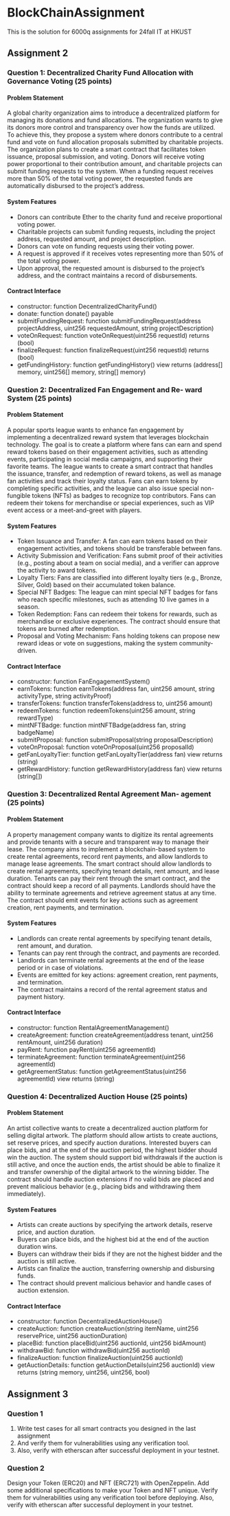 # BlockChainAssignment

This is the solution for 6000q assignments for 24fall IT at HKUST

## Assignment 2

### Question 1: Decentralized Charity Fund Allocation with Governance Voting (25 points)
#### Problem Statement
A global charity organization aims to introduce a decentralized platform for managing its donations and fund allocations. The organization wants to give its donors more control and transparency over how the funds are utilized. To achieve this, they propose a system where donors contribute to a central fund and vote on fund allocation proposals submitted by charitable projects.
The organization plans to create a smart contract that facilitates token issuance, proposal submission, and voting. Donors will receive voting power proportional to their contribution amount, and charitable projects can submit funding requests to the system. When a funding request receives more than 50% of the total voting power, the requested funds are automatically disbursed to the project’s address.
#### System Features

* Donors can contribute Ether to the charity fund and receive proportional voting power.
* Charitable projects can submit funding requests, including the project address, requested amount, and project description.
* Donors can vote on funding requests using their voting power.
* A request is approved if it receives votes representing more than 50% of the total
voting power.
* Upon approval, the requested amount is disbursed to the project’s address, and the contract maintains a record of disbursements.

#### Contract Interface

* constructor: function DecentralizedCharityFund()
* donate: function donate() payable
* submitFundingRequest: function submitFundingRequest(address projectAddress, uint256 requestedAmount, string projectDescription)
* voteOnRequest: function voteOnRequest(uint256 requestId) returns (bool)
* finalizeRequest: function finalizeRequest(uint256 requestId) returns
(bool)
* getFundingHistory: function getFundingHistory() view returns (address[] memory, uint256[] memory, string[] memory)
### Question 2: Decentralized Fan Engagement and Re- ward System (25 points)
#### Problem Statement
A popular sports league wants to enhance fan engagement by implementing a decentralized reward system that leverages blockchain technology. The goal is to create a platform where fans can earn and spend reward tokens based on their engagement activities, such as attending events, participating in social media campaigns, and supporting their favorite teams.
The league wants to create a smart contract that handles the issuance, transfer, and redemption of reward tokens, as well as manage fan activities and track their loyalty status. Fans can earn tokens by completing specific activities, and the league can also issue special non-fungible tokens (NFTs) as badges to recognize top contributors. Fans can redeem their tokens for merchandise or special experiences, such as VIP event access or a meet-and-greet with players.
#### System Features
* Token Issuance and Transfer: A fan can earn tokens based on their engagement
activities, and tokens should be transferable between fans.
* Activity Submission and Verification: Fans submit proof of their activities (e.g., posting about a team on social media), and a verifier can approve the activity to award tokens.
* Loyalty Tiers: Fans are classified into different loyalty tiers (e.g., Bronze, Silver, Gold) based on their accumulated token balance.
* Special NFT Badges: The league can mint special NFT badges for fans who reach specific milestones, such as attending 10 live games in a season.
* Token Redemption: Fans can redeem their tokens for rewards, such as merchandise or exclusive experiences. The contract should ensure that tokens are burned after redemption.
* Proposal and Voting Mechanism: Fans holding tokens can propose new reward ideas or vote on suggestions, making the system community-driven.
#### Contract Interface
* constructor: function FanEngagementSystem()
* earnTokens: function earnTokens(address fan, uint256 amount, string
     activityType, string activityProof)
* transferTokens: function transferTokens(address to, uint256 amount)
* redeemTokens: function redeemTokens(uint256 amount, string rewardType)
* mintNFTBadge: function mintNFTBadge(address fan, string badgeName)
* submitProposal: function submitProposal(string proposalDescription)
* voteOnProposal: function voteOnProposal(uint256 proposalId)
* getFanLoyaltyTier: function getFanLoyaltyTier(address fan) view returns (string)
* getRewardHistory: function getRewardHistory(address fan) view returns (string[])
### Question 3: Decentralized Rental Agreement Man- agement (25 points)
#### Problem Statement
A property management company wants to digitize its rental agreements and provide tenants with a secure and transparent way to manage their lease. The company aims to implement a blockchain-based system to create rental agreements, record rent payments, and allow landlords to manage lease agreements.
The smart contract should allow landlords to create rental agreements, specifying tenant details, rent amount, and lease duration. Tenants can pay their rent through the smart contract, and the contract should keep a record of all payments. Landlords should have the ability to terminate agreements and retrieve agreement status at any time. The contract should emit events for key actions such as agreement creation, rent payments, and termination.
#### System Features
* Landlords can create rental agreements by specifying tenant details, rent amount, and duration.
* Tenants can pay rent through the contract, and payments are recorded.
* Landlords can terminate rental agreements at the end of the lease period or in case
of violations.
* Events are emitted for key actions: agreement creation, rent payments, and termination.
* The contract maintains a record of the rental agreement status and payment history.
#### Contract Interface
* constructor: function RentalAgreementManagement()
* createAgreement: function createAgreement(address tenant, uint256 rentAmount, uint256 duration)
* payRent: function payRent(uint256 agreementId)
* terminateAgreement: function terminateAgreement(uint256 agreementId)
* getAgreementStatus: function getAgreementStatus(uint256 agreementId) view returns (string)

### Question 4: Decentralized Auction House (25 points)
#### Problem Statement
An artist collective wants to create a decentralized auction platform for selling digital artwork. The platform should allow artists to create auctions, set reserve prices, and specify auction durations. Interested buyers can place bids, and at the end of the auction period, the highest bidder should win the auction.
The system should support bid withdrawals if the auction is still active, and once the auction ends, the artist should be able to finalize it and transfer ownership of the digital artwork to the winning bidder. The contract should handle auction extensions if no valid bids are placed and prevent malicious behavior (e.g., placing bids and withdrawing them immediately).
#### System Features
* Artists can create auctions by specifying the artwork details, reserve price, and auction duration.
* Buyers can place bids, and the highest bid at the end of the auction duration wins.
* Buyers can withdraw their bids if they are not the highest bidder and the auction is still active.
* Artists can finalize the auction, transferring ownership and disbursing funds.
* The contract should prevent malicious behavior and handle cases of auction
extension.
#### Contract Interface
* constructor: function DecentralizedAuctionHouse()
* createAuction: function createAuction(string itemName, uint256
  reservePrice, uint256 auctionDuration)
* placeBid: function placeBid(uint256 auctionId, uint256 bidAmount)
* withdrawBid: function withdrawBid(uint256 auctionId)
* finalizeAuction: function finalizeAuction(uint256 auctionId)
* getAuctionDetails: function getAuctionDetails(uint256 auctionId) view returns (string memory, uint256, uint256, bool)


## Assignment 3

### Question 1
1. Write test cases for all smart contracts you designed in the last assignment
2. And verify them for vulnerabilities using any verification tool.
3. Also, verify with etherscan after successful deployment in your testnet.

### Question 2
Design your Token (ERC20) and NFT (ERC721) with OpenZeppelin. Add some additional specifications to make your Token and NFT unique. Verify them for vulnerabilities using any verification tool before deploying. Also, verify with etherscan after successful deployment in your testnet.

